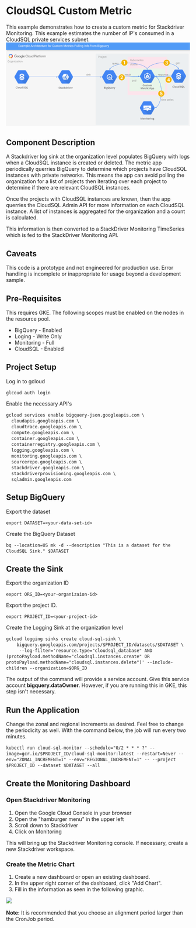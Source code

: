 # CloudSQL Custom Metric
This example demonstrates how to create a custom metric for Stackdriver Monitoring.  This example
estimates the number of IP's consumed in a CloudSQL private services subnet.
![Cloud SQL Metric Architecture](images/CloudSQL_Metric.png)
## Component Description
A Stackdriver log sink at the organization level populates BigQuery with logs when a CloudSQL
instance is created or deleted.  The metric app periodically querries BigQuery to determine
which projects have CloudSQL instances with private networks.  This means the app can avoid
polling the organization for a list of projects then iterating over each project to determine
if there are relevant CloudSQL instances.

Once the projects with CloudSQL instances are known, then the app querries the CloudSQL Admin
API for more information on each CloudSQL instance.  A list of instances is aggregated for the
organization and a count is calculated.

This information is then converted to a StackDriver Monitoring TimeSeries which is fed to the
StackDriver Monitoring API.
## Caveats
This code is a prototype and not engineered for production use.  Error handling
is incomplete or inappropriate for usage beyond a development sample.

## Pre-Requisites
This requires GKE.  The following scopes must be enabled on the nodes in the
resource pool.

* BigQuery   - Enabled
* Loging     - Write Only
* Monitoring - Full
* CloudSQL   - Enabled

## Project Setup
Log in to gcloud
```shell
glcoud auth login
```
Enable the necessary API's
```
gcloud services enable bigquery-json.googleapis.com \
  cloudapis.googleapis.com \
  cloudtrace.googleapis.com \
  compute.googleapis.com \
  container.googleapis.com \
  containerregistry.googleapis.com \
  logging.googleapis.com \
  monitoring.googleapis.com \
  sourcerepo.googleapis.com \
  stackdriver.googleapis.com \
  stackdriverprovisioning.googleapis.com \
  sqladmin.googleapis.com
```
## Setup BigQuery
Export the dataset
```shell
export DATASET=<your-data-set-id>
```
Create the BigQuery Dataset
```shell
bq --location=US mk -d --description "This is a dataset for the CloudSQL Sink." $DATASET
```
## Create the Sink
Export the organization ID
```shell
export ORG_ID=<your-organizaion-id>
```
Export the project ID.
```shell
export PROJECT_ID=<your-project-id>
```
Create the Logging Sink at the organization level
```shell
gcloud logging sinks create cloud-sql-sink \
    bigquery.googleapis.com/projects/$PROJECT_ID/datasets/$DATASET \
     --log-filter='resource.type="cloudsql_database" AND (protoPayload.methodName="cloudsql.instances.create" OR protoPayload.methodName="cloudsql.instances.delete")' --include-children --organization=$ORG_ID
```
The output of the command will provide a service account.  Give this service account **bigquery.dataOwner**.  However, if you are running this in GKE, this step isn't necessary.
## Run the Application
Change the zonal and regional increments as desired.  Feel free to change the periodicity as well.  With the command below, the job will run every two minutes.
```shell
kubectl run cloud-sql-monitor --schedule="0/2 * * * ?" --image=gcr.io/$PROJECT_ID/cloud-sql-monitor:latest --restart=Never --env="ZONAL_INCREMENT=1" --env="REGIONAL_INCREMENT=1" -- --project $PROJECT_ID --dataset $DATASET --all
```
## Create the Monitoring Dashboard
### Open Stackdriver Monitoring
1. Open the Google Cloud Console in your browser
2. Open the "hamburger menu" in the upper left
3. Scroll down to Stackdriver
4. Click on Monitoring

This will bring up the Stackdriver Monitoring console.  If necessary, create a new Stackdriver workspace.
### Create the Metric Chart
1. Create a new dashboard or open an existing dashboard.
2. In the upper right corner of the dashboard, click "Add Chart".
3. Fill in the information as seen in the following graphic.

<img src="https://github.com/kevensen/professional-services/blob/cloud-sql-custom-metric/examples/cloudsql-custom-metric/images/metric_config.png?raw=true" width="250">

**Note:** It is recommended that you choose an alignment period larger than the CronJob period.